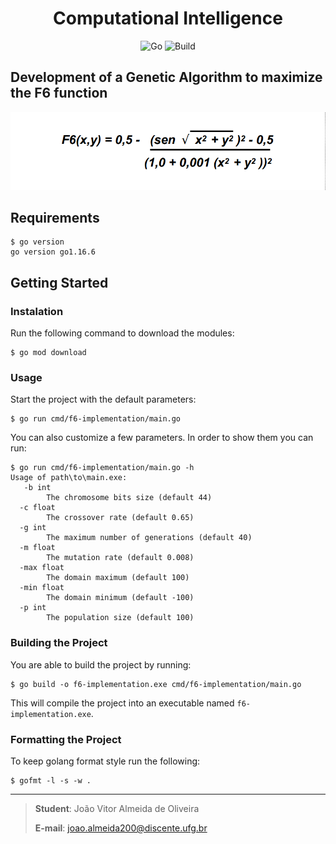 <h1 align="center">
  Computational Intelligence
</h1>
<p align="center">
    <img alt="Go" src="https://img.shields.io/github/go-mod/go-version/devjvao/ci-f6-implementation" />
    <img alt="Build" src="https://img.shields.io/badge/build-passing-green" />
</p>

## Development of a Genetic Algorithm to maximize the F6 function

![F6 function.png](f6.png)

## Requirements

```
$ go version
go version go1.16.6
```

## Getting Started

### Instalation

Run the following command to download the modules:

 ```
 $ go mod download
 ```

### Usage

Start the project with the default parameters:

 ```
 $ go run cmd/f6-implementation/main.go
 ```

You can also customize a few parameters. In order to show them you can run:

```
$ go run cmd/f6-implementation/main.go -h
Usage of path\to\main.exe:
   -b int
        The chromosome bits size (default 44)
  -c float
        The crossover rate (default 0.65)
  -g int
        The maximum number of generations (default 40)
  -m float
        The mutation rate (default 0.008)
  -max float
        The domain maximum (default 100)
  -min float
        The domain minimum (default -100)
  -p int
        The population size (default 100)
```

### Building the Project

You are able to build the project by running:

 ```
 $ go build -o f6-implementation.exe cmd/f6-implementation/main.go
 ```

This will compile the project into an executable named `f6-implementation.exe`.

### Formatting the Project

To keep golang format style run the following:

 ```
 $ gofmt -l -s -w .
 ```

---

> **Student**: João Vitor Almeida de Oliveira
>
> **E-mail**: joao.almeida200@discente.ufg.br
